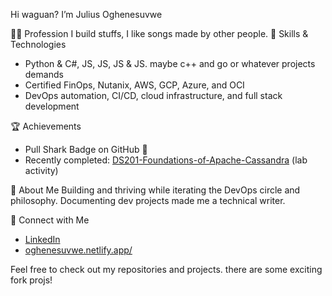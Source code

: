 

 Hi waguan? I’m Julius Oghenesuvwe

👨‍💻 Profession
 I build stuffs, I like songs made by other people.
🚀 Skills & Technologies
- Python & C#, JS, JS, JS & JS. maybe c++ and go or whatever projects demands
- Certified FinOps, Nutanix, AWS, GCP, Azure, and OCI
- DevOps automation, CI/CD, cloud infrastructure, and full stack development

 🏆 Achievements
- Pull Shark Badge on GitHub 🦈
- Recently completed: [DS201-Foundations-of-Apache-Cassandra](https://github.com/Oghenesuvwe-dev/DS201-Foundations-of-Apache-Cassandra) (lab activity)

🌱 About Me
Building and thriving while iterating the DevOps circle and philosophy. Documenting dev projects made me a technical writer.

🔗 Connect with Me
- [LinkedIn](https://www.linkedin.com/in/oghenesuvwe)
- [oghenesuvwe.netlify.app/](https://app.netlify.com/projects/oghenesuvwe/overview)

Feel free to check out my repositories and projects. there are some exciting fork projs!



<!---
Oghenesuvwe-dev/Oghenesuvwe-dev is a ✨ special ✨ repository because its `README.md` (this file) appears on your GitHub profile.
You can click the Preview link to take a look at your changes.
--->


<!---
Oghenesuvwe-dev/Oghenesuvwe-dev is a ✨ special ✨ repository because its `README.md` (this file) appears on your GitHub profile.
You can click the Preview link to take a look at your changes.
--->
